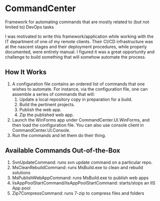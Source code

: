 # CommandCenter
Framework for automating commands that are mostly related to (but not limited to) DevOps tasks

I was motivated to write this framework/application while working with the IT department of one of my remote clients. Their CI/CD infrastructure was at the nascent stages and their deployment procedures, while properly documented, were entirely manual. I figured it was a great opportunity and challenge to build something that will somehow automate the process. 

## How It Works
1. A configuration file contains an ordered list of commands that one wishes to automate. For instance, via the configuration file, one can assemble a series of commands that will:
   1. Update a local repository copy in preparation for a build.
   2. Build the pertinent projects.
   3. Publish the web app.
   4. Zip the published web app.
2. Launch the WinForms app under CommandCenter.UI.WinForms, and then load the configuration file. You can also use console client in CommandCenter.UI.Console.
3. Run the commands and let them do their thing.

## Available Commands Out-of-the-Box
1. SvnUpdateCommand: runs svn update command on a particular repo.
2. MsCleanRebuildCommand: runs MsBuild.exe to clean and rebuild solutions
3. MsPublishWebAppCommand: runs MsBuild.exe to publish web apps
4. IisAppPoolStartCommand/IisAppPoolStartCommand: starts/stops an IIS App pool
5. Zip7CompressCommand: runs 7-zip to compress files and folders
<!--
A rundown of the assemblies/projects in this repo is as follows:
- CommandCenter.Infrastructure contains the building blocks of the framework and is responsible for configuration, orchestration and command definition/creation. At the heart of this project is the BaseCommand type from which all commands should inherit from. Therefore, any application that wishes to define new Command types should add a reference to this assembly.
- CommandCenter.Commands contains BaseCommand implementations for commonly used tasks such as:
  * SvnUpdateCommand: runs svn update command on a particular repo.
  * Zip7CompressCommand: runs 7-zip to compress files and folders
  * MsCleanRebuildCommand: runs MsBuild.exe to clean and rebuild solutions
  * MsPublishWebAppCommand: runs MsBuild.exe to publish web apps
  * IisAppPoolStartCommand/IisAppPoolStartCommand: starts/stops an IIS App pool
  * Commands under /FileSystem: various commands for common file system manipulation (dir/file copy, delete, etc.)  
- CommandCenter.UI.Console and CommandCenter.UI.WinForms contains console-based/Windows Forms-based clients for invoking commands defined in a configuration file.
-->

